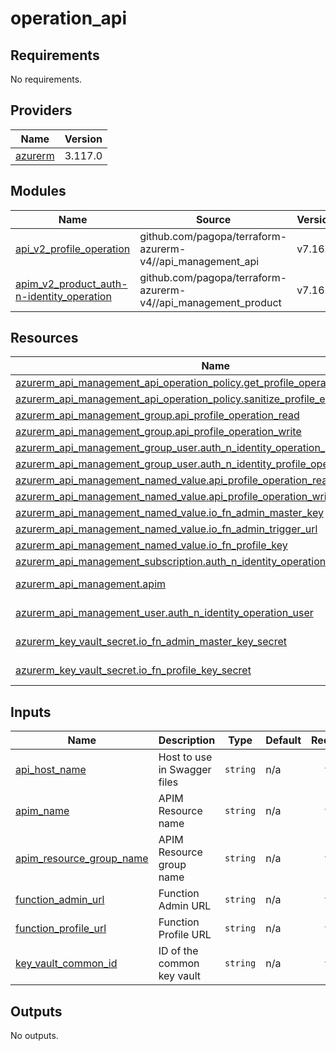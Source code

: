 # operation_api

<!-- BEGIN_TF_DOCS -->
## Requirements

No requirements.

## Providers

| Name | Version |
|------|---------|
| <a name="provider_azurerm"></a> [azurerm](#provider\_azurerm) | 3.117.0 |

## Modules

| Name | Source | Version |
|------|--------|---------|
| <a name="module_api_v2_profile_operation"></a> [api\_v2\_profile\_operation](#module\_api\_v2\_profile\_operation) | github.com/pagopa/terraform-azurerm-v4//api_management_api | v7.16.0 |
| <a name="module_apim_v2_product_auth-n-identity_operation"></a> [apim\_v2\_product\_auth-n-identity\_operation](#module\_apim\_v2\_product\_auth-n-identity\_operation) | github.com/pagopa/terraform-azurerm-v4//api_management_product | v7.16.0 |

## Resources

| Name | Type |
|------|------|
| [azurerm_api_management_api_operation_policy.get_profile_operation](https://registry.terraform.io/providers/hashicorp/azurerm/latest/docs/resources/api_management_api_operation_policy) | resource |
| [azurerm_api_management_api_operation_policy.sanitize_profile_email_operation](https://registry.terraform.io/providers/hashicorp/azurerm/latest/docs/resources/api_management_api_operation_policy) | resource |
| [azurerm_api_management_group.api_profile_operation_read](https://registry.terraform.io/providers/hashicorp/azurerm/latest/docs/resources/api_management_group) | resource |
| [azurerm_api_management_group.api_profile_operation_write](https://registry.terraform.io/providers/hashicorp/azurerm/latest/docs/resources/api_management_group) | resource |
| [azurerm_api_management_group_user.auth_n_identity_operation_group](https://registry.terraform.io/providers/hashicorp/azurerm/latest/docs/resources/api_management_group_user) | resource |
| [azurerm_api_management_group_user.auth_n_identity_profile_operation_write_group](https://registry.terraform.io/providers/hashicorp/azurerm/latest/docs/resources/api_management_group_user) | resource |
| [azurerm_api_management_named_value.api_profile_operation_read_group_name](https://registry.terraform.io/providers/hashicorp/azurerm/latest/docs/resources/api_management_named_value) | resource |
| [azurerm_api_management_named_value.api_profile_operation_write_group_name](https://registry.terraform.io/providers/hashicorp/azurerm/latest/docs/resources/api_management_named_value) | resource |
| [azurerm_api_management_named_value.io_fn_admin_master_key](https://registry.terraform.io/providers/hashicorp/azurerm/latest/docs/resources/api_management_named_value) | resource |
| [azurerm_api_management_named_value.io_fn_admin_trigger_url](https://registry.terraform.io/providers/hashicorp/azurerm/latest/docs/resources/api_management_named_value) | resource |
| [azurerm_api_management_named_value.io_fn_profile_key](https://registry.terraform.io/providers/hashicorp/azurerm/latest/docs/resources/api_management_named_value) | resource |
| [azurerm_api_management_subscription.auth_n_identity_operation](https://registry.terraform.io/providers/hashicorp/azurerm/latest/docs/resources/api_management_subscription) | resource |
| [azurerm_api_management.apim](https://registry.terraform.io/providers/hashicorp/azurerm/latest/docs/data-sources/api_management) | data source |
| [azurerm_api_management_user.auth_n_identity_operation_user](https://registry.terraform.io/providers/hashicorp/azurerm/latest/docs/data-sources/api_management_user) | data source |
| [azurerm_key_vault_secret.io_fn_admin_master_key_secret](https://registry.terraform.io/providers/hashicorp/azurerm/latest/docs/data-sources/key_vault_secret) | data source |
| [azurerm_key_vault_secret.io_fn_profile_key_secret](https://registry.terraform.io/providers/hashicorp/azurerm/latest/docs/data-sources/key_vault_secret) | data source |

## Inputs

| Name | Description | Type | Default | Required |
|------|-------------|------|---------|:--------:|
| <a name="input_api_host_name"></a> [api\_host\_name](#input\_api\_host\_name) | Host to use in Swagger files | `string` | n/a | yes |
| <a name="input_apim_name"></a> [apim\_name](#input\_apim\_name) | APIM Resource name | `string` | n/a | yes |
| <a name="input_apim_resource_group_name"></a> [apim\_resource\_group\_name](#input\_apim\_resource\_group\_name) | APIM Resource group name | `string` | n/a | yes |
| <a name="input_function_admin_url"></a> [function\_admin\_url](#input\_function\_admin\_url) | Function Admin URL | `string` | n/a | yes |
| <a name="input_function_profile_url"></a> [function\_profile\_url](#input\_function\_profile\_url) | Function Profile URL | `string` | n/a | yes |
| <a name="input_key_vault_common_id"></a> [key\_vault\_common\_id](#input\_key\_vault\_common\_id) | ID of the common key vault | `string` | n/a | yes |

## Outputs

No outputs.
<!-- END_TF_DOCS -->
